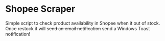 # Shopee Scraper
Simple script to check product availability in Shopee when it out of stock. Once restock it will ~~send an email notification~~ send a Windows Toast notification!

